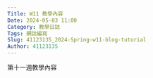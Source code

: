 ```yaml
---
Title: W11 教學內容
Date: 2024-05-03 11:00
Category: 教學日誌
Tags: 網誌編寫
Slug: 41123135_2024-Spring-w11-blog-tutorial
Author: 41123135
---
```


第十一週教學內容


<!-- PELICAN_END_SUMMARY -->

